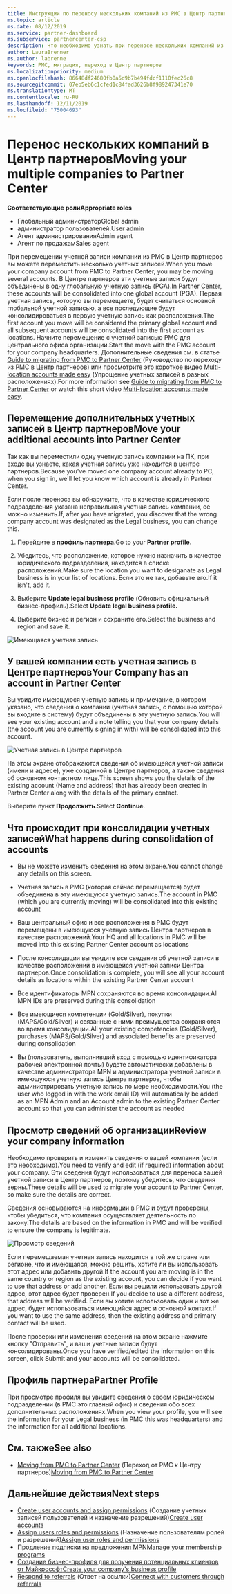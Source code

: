 ```yaml
---
title: Инструкции по переносу нескольких компаний из PMC в Центр партнеров | Центр партнеров
ms.topic: article
ms.date: 08/12/2019
ms.service: partner-dashboard
ms.subservice: partnercenter-csp
description: Что необходимо узнать при переносе нескольких компаний из PMC в центр партнеров и консолидировать их в основную глобальную учетную запись.
author: LauraBrenner
ms.author: labrenne
keywords: PMC, миграция, переход в Центр партнеров
ms.localizationpriority: medium
ms.openlocfilehash: 86648df24680fb0a5d9b7b494fdcf1110fec26c8
ms.sourcegitcommit: 07eb5eb6c1cfed1c84fad3626b8f989247341e70
ms.translationtype: MT
ms.contentlocale: ru-RU
ms.lasthandoff: 12/11/2019
ms.locfileid: "75004693"
---
```

# <a name="moving-your-multiple-companies-to-partner-center"></a><span data-ttu-id="cff71-104">Перенос нескольких компаний в Центр партнеров</span><span class="sxs-lookup"><span data-stu-id="cff71-104">Moving your multiple companies to Partner Center</span></span>

<span data-ttu-id="cff71-105">**Соответствующие роли**</span><span class="sxs-lookup"><span data-stu-id="cff71-105">**Appropriate roles**</span></span>
-   <span data-ttu-id="cff71-106">Глобальный администратор</span><span class="sxs-lookup"><span data-stu-id="cff71-106">Global admin</span></span>
-   <span data-ttu-id="cff71-107">администратор пользователей.</span><span class="sxs-lookup"><span data-stu-id="cff71-107">User admin</span></span>
-   <span data-ttu-id="cff71-108">Агент администрирования</span><span class="sxs-lookup"><span data-stu-id="cff71-108">Admin agent</span></span>
-   <span data-ttu-id="cff71-109">Агент по продажам</span><span class="sxs-lookup"><span data-stu-id="cff71-109">Sales agent</span></span>

<span data-ttu-id="cff71-110">При перемещении учетной записи компании из PMC в Центр партнеров вы можете переместить несколько учетных записей.</span><span class="sxs-lookup"><span data-stu-id="cff71-110">When you move your company account from PMC to Partner Center, you may be moving several accounts.</span></span> <span data-ttu-id="cff71-111">В Центре партнеров эти учетные записи будут объединены в одну глобальную учетную запись (PGA).</span><span class="sxs-lookup"><span data-stu-id="cff71-111">In Partner Center, these accounts will be consolidated into one global account (PGA).</span></span> <span data-ttu-id="cff71-112">Первая учетная запись, которую вы перемещаете, будет считаться основной глобальной учетной записью, а все последующие будут консолидироваться в первую учетную запись как расположения.</span><span class="sxs-lookup"><span data-stu-id="cff71-112">The first account you move will be considered the primary global account and all subsequent accounts will be consolidated into the first account as locations.</span></span> <span data-ttu-id="cff71-113">Начните перемещение с учетной записью PMC для центрального офиса организации.</span><span class="sxs-lookup"><span data-stu-id="cff71-113">Start the move with the PMC account for your company headquarters.</span></span> <span data-ttu-id="cff71-114">Дополнительные сведения см. в статье [Guide to migrating from PMC to Partner Center](guide-to-migration.md) (Руководство по переходу из PMC в Центр партнеров) или просмотрите это короткое видео [Multi-location accounts made easy](https://vimeo.com/290335248) (Упрощение учетных записей в разных расположениях).</span><span class="sxs-lookup"><span data-stu-id="cff71-114">For more information see [Guide to migrating from PMC to Partner Center](guide-to-migration.md) or watch this short video [Multi-location accounts made easy](https://vimeo.com/290335248).</span></span>

## <a name="move-your-additional-accounts-into-partner-center"></a><span data-ttu-id="cff71-115">Перемещение дополнительных учетных записей в Центр партнеров</span><span class="sxs-lookup"><span data-stu-id="cff71-115">Move your additional accounts into Partner Center</span></span> 

<span data-ttu-id="cff71-116">Так как вы переместили одну учетную запись компании на ПК, при входе вы узнаете, какая учетная запись уже находится в центре партнеров.</span><span class="sxs-lookup"><span data-stu-id="cff71-116">Because you've moved one company account already to PC, when you sign in, we'll let you know which account is already in Partner Center.</span></span> 


<span data-ttu-id="cff71-117">Если после переноса вы обнаружите, что в качестве юридического подразделения указана неправильная учетная запись компании, ее можно изменить.</span><span class="sxs-lookup"><span data-stu-id="cff71-117">If, after you have migrated, you discover that the wrong company account was designated as the Legal business, you can change this.</span></span>

1. <span data-ttu-id="cff71-118">Перейдите в **профиль партнера**.</span><span class="sxs-lookup"><span data-stu-id="cff71-118">Go to your **Partner profile.**</span></span>

2. <span data-ttu-id="cff71-119">Убедитесь, что расположение, которое нужно назначить в качестве юридического подразделения, находится в списке расположений.</span><span class="sxs-lookup"><span data-stu-id="cff71-119">Make sure the location you want to desiganate as Legal business is in your list of locations.</span></span> <span data-ttu-id="cff71-120">Если это не так, добавьте его.</span><span class="sxs-lookup"><span data-stu-id="cff71-120">If it isn't, add it.</span></span>

3. <span data-ttu-id="cff71-121">Выберите **Update legal business profile** (Обновить официальный бизнес-профиль).</span><span class="sxs-lookup"><span data-stu-id="cff71-121">Select **Update legal business profile.**</span></span>

4. <span data-ttu-id="cff71-122">Выберите бизнес и регион и сохраните его.</span><span class="sxs-lookup"><span data-stu-id="cff71-122">Select the business and region and save it.</span></span>

![Имеющаяся учетная запись](images/migration/accountwithus.png)

## <a name="your-company-has-an-account-in-partner-center"></a><span data-ttu-id="cff71-124">У вашей компании есть учетная запись в Центре партнеров</span><span class="sxs-lookup"><span data-stu-id="cff71-124">Your Company has an account in Partner Center</span></span>

<span data-ttu-id="cff71-125">Вы увидите имеющуюся учетную запись и примечание, в котором указано, что сведения о компании (учетная запись, с помощью которой вы входите в систему) будут объединены в эту учетную запись.</span><span class="sxs-lookup"><span data-stu-id="cff71-125">You will see your existing account and a note telling you that your company details (the account you are currently signing in with) will be consolidated into this account.</span></span>

![Учетная запись в Центре партнеров](images/migration/existingaccount2.png)

<span data-ttu-id="cff71-127">На этом экране отображаются сведения об имеющейся учетной записи (имени и адресе), уже созданной в Центре партнеров, а также сведения об основном контактном лице.</span><span class="sxs-lookup"><span data-stu-id="cff71-127">This screen shows you the details of the existing account (Name and address) that has already been created in Partner Center along with the details of the primary contact.</span></span> 

<span data-ttu-id="cff71-128">Выберите пункт **Продолжить**.</span><span class="sxs-lookup"><span data-stu-id="cff71-128">Select **Continue**.</span></span>

## <a name="what-happens-during-consolidation-of-accounts"></a><span data-ttu-id="cff71-129">Что происходит при консолидации учетных записей</span><span class="sxs-lookup"><span data-stu-id="cff71-129">What happens during consolidation of accounts</span></span>

- <span data-ttu-id="cff71-130">Вы не можете изменить сведения на этом экране.</span><span class="sxs-lookup"><span data-stu-id="cff71-130">You cannot change any details on this screen.</span></span> 

- <span data-ttu-id="cff71-131">Учетная запись в PMC (которая сейчас перемещается) будет объединена в эту имеющуюся учетную запись.</span><span class="sxs-lookup"><span data-stu-id="cff71-131">The account in PMC (which you are currently moving) will be consolidated into this existing account</span></span> 

- <span data-ttu-id="cff71-132">Ваш центральный офис и все расположения в PMC будут перемещены в имеющуюся учетную запись Центра партнеров в качестве расположений.</span><span class="sxs-lookup"><span data-stu-id="cff71-132">Your HQ and all locations in PMC will be moved into this existing Partner Center account as locations</span></span>

- <span data-ttu-id="cff71-133">После консолидации вы увидите все сведения об учетной записи в качестве расположений в имеющейся учетной записи Центра партнеров.</span><span class="sxs-lookup"><span data-stu-id="cff71-133">Once consolidation is complete, you will see all your account details as locations within the existing Partner Center account</span></span> 

- <span data-ttu-id="cff71-134">Все идентификаторы MPN сохраняются во время консолидации.</span><span class="sxs-lookup"><span data-stu-id="cff71-134">All MPN IDs are preserved during this consolidation</span></span>

- <span data-ttu-id="cff71-135">Все имеющиеся компетенции (Gold/Silver), покупки (MAPS/Gold/Silver) и связанные с ними преимущества сохраняются во время консолидации.</span><span class="sxs-lookup"><span data-stu-id="cff71-135">All your existing competencies (Gold/Silver), purchases (MAPS/Gold/Silver) and associated benefits are preserved during consolidation</span></span>

- <span data-ttu-id="cff71-136">Вы (пользователь, выполнивший вход с помощью идентификатора рабочей электронной почты) будете автоматически добавлены в качестве администратора MPN и администратора учетной записи в имеющуюся учетную запись Центра партнеров, чтобы администрировать учетную запись по мере необходимости.</span><span class="sxs-lookup"><span data-stu-id="cff71-136">You (the user who logged in with the work email ID) will automatically be added as an MPN Admin and an Account admin to the existing Partner Center account so that you can administer the account as needed</span></span> 


## <a name="review-your-company-information"></a><span data-ttu-id="cff71-137">Просмотр сведений об организации</span><span class="sxs-lookup"><span data-stu-id="cff71-137">Review your company information</span></span>

<span data-ttu-id="cff71-138">Необходимо проверить и изменить сведения о вашей компании (если это необходимо).</span><span class="sxs-lookup"><span data-stu-id="cff71-138">You need to verify and edit (if required) information about your company.</span></span> <span data-ttu-id="cff71-139">Эти сведения будут использоваться для переноса вашей учетной записи в Центр партнеров, поэтому убедитесь, что сведения верны.</span><span class="sxs-lookup"><span data-stu-id="cff71-139">These details will be used to migrate your account to Partner Center, so make sure the details are correct.</span></span> 

<span data-ttu-id="cff71-140">Сведения основываются на информации в PMC и будут проверены, чтобы убедиться, что компания осуществляет деятельность по закону.</span><span class="sxs-lookup"><span data-stu-id="cff71-140">The details are based on the information in PMC and will be verified to ensure the company is legitimate.</span></span> 

![Просмотр сведений](images/migration/review.png)

<span data-ttu-id="cff71-142">Если перемещаемая учетная запись находится в той же стране или регионе, что и имеющаяся, можно решить, хотите ли вы использовать этот адрес или добавить другой.</span><span class="sxs-lookup"><span data-stu-id="cff71-142">If the account you are moving is in the same country or region as the existing account, you can decide if you want to use that address or add another.</span></span> <span data-ttu-id="cff71-143">Если вы решили использовать другой адрес, этот адрес будет проверен.</span><span class="sxs-lookup"><span data-stu-id="cff71-143">If you decide to use a different address, that address will be verified.</span></span> <span data-ttu-id="cff71-144">Если вы хотите использовать один и тот же адрес, будет использоваться имеющийся адрес и основной контакт.</span><span class="sxs-lookup"><span data-stu-id="cff71-144">If you want to use the same address, then the existing address and primary contact will be used.</span></span>

<span data-ttu-id="cff71-145">После проверки или изменения сведений на этом экране нажмите кнопку "Отправить", и ваши учетные записи будут консолидированы.</span><span class="sxs-lookup"><span data-stu-id="cff71-145">Once you have verified/edited the information on this screen, click Submit and your accounts will be consolidated.</span></span>

## <a name="partner-profile"></a><span data-ttu-id="cff71-146">Профиль партнера</span><span class="sxs-lookup"><span data-stu-id="cff71-146">Partner Profile</span></span>

<span data-ttu-id="cff71-147">При просмотре профиля вы увидите сведения о своем юридическом подразделении (в PMC это главный офис) и сведения обо всех дополнительных расположениях.</span><span class="sxs-lookup"><span data-stu-id="cff71-147">When you view your profile, you will see the information for your Legal business (in PMC this was headquarters) and the information for all additional locations.</span></span>

## <a name="see-also"></a><span data-ttu-id="cff71-148">См. также</span><span class="sxs-lookup"><span data-stu-id="cff71-148">See also</span></span>

- <span data-ttu-id="cff71-149">[Moving from PMC to Partner Center](move-pmc-pc-map.md) (Переход от PMC к Центру партнеров)</span><span class="sxs-lookup"><span data-stu-id="cff71-149">[Moving from PMC to Partner Center](move-pmc-pc-map.md)</span></span>

## <a name="next-steps"></a><span data-ttu-id="cff71-150">Дальнейшие действия</span><span class="sxs-lookup"><span data-stu-id="cff71-150">Next steps</span></span>

- <span data-ttu-id="cff71-151">[Create user accounts and assign permissions](create-user-accounts-and-set-permissions.md) (Создание учетных записей пользователей и назначение разрешений)</span><span class="sxs-lookup"><span data-stu-id="cff71-151">[Create user accounts ](create-user-accounts-and-set-permissions.md)</span></span>
- <span data-ttu-id="cff71-152">[Assign users roles and permissions](permissions-overview.md) (Назначение пользователям ролей и разрешений)</span><span class="sxs-lookup"><span data-stu-id="cff71-152">[Assign user roles and permissions](permissions-overview.md)</span></span>
- [<span data-ttu-id="cff71-153">Продление подписки на предложения MPN</span><span class="sxs-lookup"><span data-stu-id="cff71-153">Manage your membership programs</span></span>](renew-mpn-offers.md)
- [<span data-ttu-id="cff71-154">Создание бизнес-профиля для получения потенциальных клиентов от Майкрософт</span><span class="sxs-lookup"><span data-stu-id="cff71-154">Create your company's business profile</span></span>](create-a-marketing-profile.md)
- <span data-ttu-id="cff71-155">[Respond to referrals](responding-to-referrals.md) (Ответ на ссылки)</span><span class="sxs-lookup"><span data-stu-id="cff71-155">[Connect with customers through referrals](responding-to-referrals.md)</span></span>

